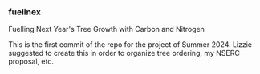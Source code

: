 ### fuelinex
Fuelling Next Year's Tree Growth with Carbon and Nitrogen

This is the first commit of the repo for the project of Summer 2024. Lizzie suggested to create this in order to organize tree ordering, my NSERC proposal, etc. 
